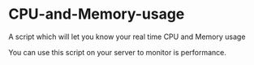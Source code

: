 # CPU-and-Memory-usage
A script which will let you know your real time CPU and Memory usage

You can use this script on your server to monitor is performance.
